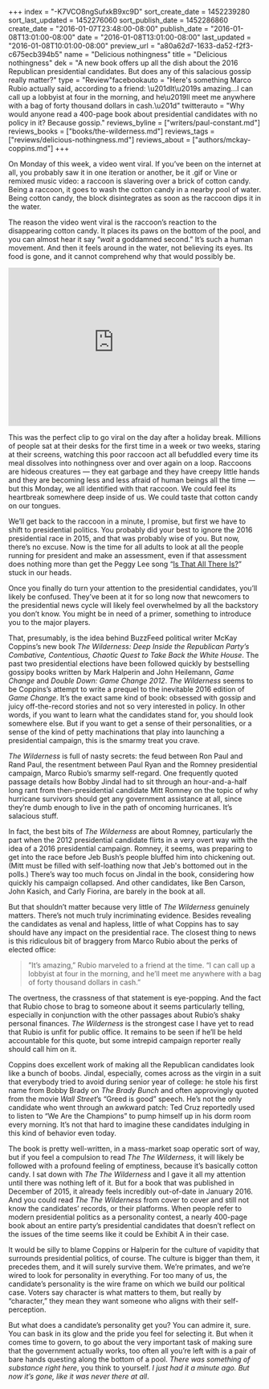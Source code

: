 +++
index = "-K7VCO8ngSufxkB9xc9D"
sort_create_date = 1452239280
sort_last_updated = 1452276060
sort_publish_date = 1452286860
create_date = "2016-01-07T23:48:00-08:00"
publish_date = "2016-01-08T13:01:00-08:00"
date = "2016-01-08T13:01:00-08:00"
last_updated = "2016-01-08T10:01:00-08:00"
preview_url = "a80a62d7-1633-da52-f2f3-c675ecb394b5"
name = "Delicious nothingness"
title = "Delicious nothingness"
dek = "A new book offers up all the dish about the 2016 Republican presidential candidates. But does any of this salacious gossip really matter?"
type = "Review"facebookauto = "Here's something Marco Rubio actually said, according to a friend: \u201dIt\u2019s amazing...I can call up a lobbyist at four in the morning, and he\u2019ll meet me anywhere with a bag of forty thousand dollars in cash.\u201d"
twitterauto = "Why would anyone read a 400-page book about presidential candidates with no policy in it? Because gossip."
reviews_byline = ["writers/paul-constant.md"]
reviews_books = ["books/the-wilderness.md"]
reviews_tags = ["reviews/delicious-nothingness.md"]
reviews_about = ["authors/mckay-coppins.md"]
+++

On Monday of this week, a video went viral. If you’ve been on the internet at all, you probably saw it in one iteration or another, be it .gif or Vine or remixed music video: a raccoon is slavering over a brick of cotton candy. Being a raccoon, it goes to wash the cotton candy in a nearby pool of water. Being cotton candy, the block disintegrates as soon as the raccoon dips it in the water.

The reason the video went viral is the raccoon’s reaction to the disappearing cotton candy. It places its paws on the bottom of the pool, and you can almost hear it say “*wait* a goddamned second.” It’s such a human movement. And then it feels around in the water, not believing its eyes. Its food is gone, and it cannot comprehend why that would possibly be.

<iframe width="420" height="315" src="https://www.youtube.com/embed/zWAIWySclX0?rel=0" frameborder="0" allowfullscreen></iframe>

This was the perfect clip to go viral on the day after a holiday break. Millions of people sat at their desks for the first time in a week or two weeks, staring at their screens, watching this poor raccoon act all befuddled every time its meal dissolves into nothingness over and over again on a loop. Raccoons are hideous creatures — they eat garbage and they have creepy little hands and they are becoming less and less afraid of human beings all the time — but this Monday, we all identified with that raccoon. We could feel its heartbreak somewhere deep inside of us. We could taste that cotton candy on our tongues.

<div class="break"></div>

We’ll get back to the raccoon in a minute, I promise, but first we have to shift to presidential politics. You probably did your best to ignore the 2016 presidential race in 2015, and that was probably wise of you. But now, there’s no excuse. Now is the time for all adults to look at all the people running for president and make an assessment, even if that assessment does nothing more than get the Peggy Lee song “[Is That All There Is?](https://www.youtube.com/watch?v=LCRZZC-DH7M)” stuck in our heads. 

Once you finally do turn your attention to the presidential candidates, you’ll likely be confused. They’ve been at it for so long now that newcomers to the presidential news cycle will likely feel overwhelmed by all the backstory you don’t know. You might be in need of a primer, something to introduce you to the major players.

That, presumably, is the idea behind BuzzFeed political writer McKay Coppins’s new book *The Wilderness: Deep Inside the Republican Party’s Combative, Contentious, Chaotic Quest to Take Back the White House*. The past two presidential elections have been followed quickly by bestselling gossipy books written by Mark Halperin and John Heilemann, *Game Change* and *Double Down: Game Change 2012*. *The Wilderness* seems to be Coppins’s attempt to write a prequel to the inevitable 2016 edition of *Game Change*. It’s the exact same kind of book: obsessed with gossip and juicy off-the-record stories and not so very interested in policy. In other words, if you want to learn what the candidates stand for, you should look somewhere else. But if you want to get a sense of their personalities, or a sense of the kind of petty machinations that play into launching a presidential campaign, this is the smarmy treat you crave.

*The Wilderness* is full of nasty secrets: the feud between Ron Paul and Rand Paul, the resentment between Paul Ryan and the Romney presidential campaign, Marco Rubio’s smarmy self-regard. One frequently quoted passage details how Bobby Jindal had to sit through an hour-and-a-half long rant from then-presidential candidate Mitt Romney on the topic of why hurricane survivors should get any government assistance at all, since they’re dumb enough to live in the path of oncoming hurricanes. It’s salacious stuff.

In fact, the best bits of *The Wilderness* are about Romney, particularly the part when the 2012 presidential candidate flirts in a very overt way with the idea of a 2016 presidential campaign. Romney, it seems, was preparing to get into the race before Jeb Bush’s people bluffed him into chickening out. (Mitt must be filled with self-loathing now that Jeb's bottomed out in the polls.) There’s way too much focus on Jindal in the book, considering how quickly his campaign collapsed. And other candidates, like Ben Carson, John Kasich, and Carly Fiorina, are barely in the book at all. 

But that shouldn’t matter because very little of *The Wilderness* genuinely matters. There’s not much truly incriminating evidence. Besides revealing the candidates as venal and hapless, little of what Coppins has to say should have any impact on the presidential race. The closest thing to news is this ridiculous bit of braggery from Marco Rubio about the perks of elected office:

<blockquote>”It’s amazing,” Rubio marveled to a friend at the time. “I can call up a lobbyist at four in the morning, and he’ll meet me anywhere with a bag of forty thousand dollars in cash.”</blockquote>

The overtness, the crassness of that statement is eye-popping. And the fact that Rubio chose to brag to someone about it seems particularly telling, especially in conjunction with the other passages about Rubio’s shaky personal finances. *The Wilderness* is the strongest case I have yet to read that Rubio is unfit for public office. It remains to be seen if he’ll be held accountable for this quote, but some intrepid campaign reporter really should call him on it.

Coppins does excellent work of making all the Republican candidates look like a bunch of boobs. Jindal, especially, comes across as the virgin in a suit that everybody tried to avoid during senior year of college: he stole his first name from Bobby Brady on *The Brady Bunch* and often approvingly quoted from the movie *Wall Street*’s “Greed is good” speech. He’s not the only candidate who went through an awkward patch: Ted Cruz reportedly used to listen to “We Are the Champions” to pump himself up in his dorm room every morning. It’s not that hard to imagine these candidates indulging in this kind of behavior even today.

<div class="break"></div>

The book is pretty well-written, in a mass-market soap operatic sort of way, but if you feel a compulsion to read *The The Wilderness*, it will likely be followed with a profound feeling of emptiness, because it’s basically cotton candy. I sat down with *The The Wilderness* and I gave it all my attention until there was nothing left of it. But for a book that was published in December of 2015, it already feels incredibly out-of-date in January 2016. And you could read *The The Wilderness* from cover to cover and still not know the candidates’ records, or their platforms. When people refer to modern presidential politics as a personality contest, a nearly 400-page book about an entire party’s presidential candidates that doesn’t reflect on the issues of the time seems like it could be Exhibit A in their case.

It would be silly to blame Coppins or Halperin for the culture of vapidity that surrounds presidential politics, of course. The culture is bigger than them, it precedes them, and it will surely survive them. We’re primates, and we’re wired to look for personality in everything. For too many of us, the candidate’s personality is the wire frame on which we build our political case. Voters say character is what matters to them, but really by “character,” they mean they want someone who aligns with their self-perception.

But what does a candidate’s personality get you? You can admire it, sure. You can bask in its glow and the pride you feel for selecting it. But when it comes time to govern, to go about the very important task of making sure that the government actually works, too often all you’re left with is a pair of bare hands questing along the bottom of a pool. *There was something of substance right here*, you think to yourself. *I just had it a minute ago. But now it’s gone, like it was never there at all*. 